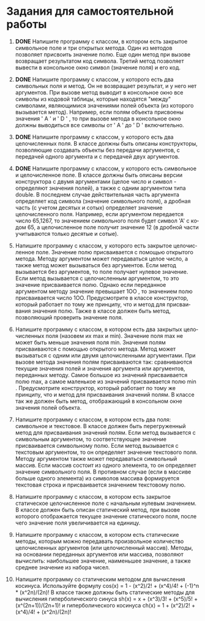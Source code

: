 # Задания для самостоятельной работы

1. **DONE** Напишите программу с классом, в котором есть закрытое символь­ное поле и три открытых метода. Один из методов позволяет присво­ить значение полю. Еще один метод при вызове возвращает результатом код символа. Третий метод позволяет вывести в консольное окно символ (значение поля) и его код.

2. **DONE** Напишите программу с классом, у которого есть два символьных поля и метод. Он не возвращает результат, и у него нет аргументов. При вы­зове метод выводит в консольное окно все символы из кодовой табли­цы, которые находятся "между" символами, являющимися значениями полей объекта (из которого вызывается метод). Например, если полям объекта присвоены значения ' А ' и ' D ' , то при вызове метода в консоль­ное окно должны выводиться все символы от ' А ' до ' D ' включительно.

3. **DONE** Напишите программу с классом, у которого есть два целочисленных поля. В классе должны быть описаны конструкторы, позволяющие соз­давать объекты без передачи аргументов, с передачей одного аргумента и с передачей двух аргументов.

4. **DONE** Напишите программу с классом, у которого есть символьное и цело­численное поле. В классе должны быть описаны версии конструктора с двумя аргументами (целое число и символ - определяют значения полей), а также с одним аргументом типа douЬle. В последнем случае действительная часть аргумента определяет код символа (значение сим­вольного поля), а дробная часть (с учетом десятых и сотых) определяет значение целочисленного поля. Например, если аргументом передается число 65,1267, то значением символьного поля будет символ 'А' с ко­дом 65, а целочисленное поле получит значение 12 (в дробной части учитываются только десятые и сотые).

5. Напишите программу с классом, у которого есть закрытое целочис­ленное поле. Значение полю присваивается с помощью открытого мето­да. Методу аргументом может передаваться целое число, а также метод может вызываться без аргументов. Если метод вызывается без аргумен­тов, то поле получает нулевое значение. Если метод вызывается с цело­численным аргументом, то это значение присваивается полю. Однако если переданное аргументом методу значение превышает 1ОО , то значе­нием полю присваивается число 1ОО. Предусмотрите в классе конструк­тор, который работает по тому же принципу, что и метод для присваи­вания значения полю. Также в классе должен быть метод, позволяющий проверить значение поля.

6. Напишите программу с классом, в котором есть два закрытых цело­численных поля (назовем их max и min). Значение поля max не может быть меньше значения поля min. Значения полям присваиваются с по­мощью открытого метода. Метод может вызываться с одним или двумя целочисленными аргументами. При вызове метода значения полям при­сваиваются так: сравниваются текущие значения полей и значения аргу­мента или аргументов, переданных методу. Самое большое из значений присваивается полю max, а самое маленькое из значений присваивает­ся полю min . Предусмотрите конструктор, который работает по тому же принципу, что и метод для присваивания значений полям. В классе так­ же должен быть метод, отображающий в консольном окне значения по­лей объекта.

7. Напишите программу с классом, в котором есть два поля: символьное и текстовое. В классе должен быть перегруженный метод для присваива­ния значений полям. Если метод вызывается с символьным аргументом, то соответствующее значение присваивается символьному полю. Если метод вызывается с текстовым аргументом, то он определяет значение текстового поля. Методу аргументом также может передаваться сим­вольный массив. Если массив состоит из одного элемента, то он опре­деляет значение символьного поля. В противном случае (если в массиве больше одного элемента) из символов массива формируется текстовая строка и присваивается значением текстовому полю.

8. Напишите программу с классом, в котором есть закрытое статическое целочисленное поле с начальным нулевым значением. В классе должен быть описан статический метод, при вызове которого отображается те­кущее значение статического поля, после чего значение поля увеличи­вается на единицу.

9. Напишите программу с классом, в котором есть статические методы, которым можно передавать произвольное количество целочисленных аргументов (или целочисленный массив). Методы, на основании пере­данных аргументов или массива, позволяют вычислить: наибольшее зна­чение, наименьшее значение, а также среднее значение из набора чисел.

10. Напишите программу со статическим методом для вычисления косинуса. Используйте формулу
cos(x) = 1 - (x^2)/2! + (x^4)/4! + (-1)^n * (x^2n)/(2n)!
В классе также должны быть статические методы для вычисления гиперболического синуса
sh(x) = x + (x^3)/3! + (x^5)/5! + (x^(2n+1))/(2n+1)!
и гиперболического косинуса
ch(x) = 1 + (x^2)/2! + (x^4)/4! + (x^2n)/(2n)!